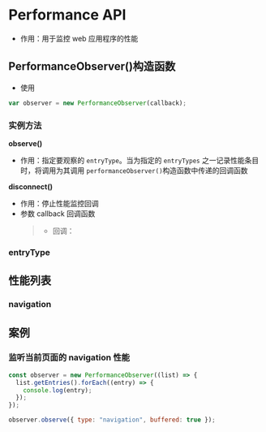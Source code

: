 # Performance API

- 作用：用于监控 web 应用程序的性能

## PerformanceObserver()构造函数

- 使用

```js
var observer = new PerformanceObserver(callback);
```

### 实例方法

**observe()**

- 作用：指定要观察的 `entryType`。当为指定的 `entryTypes` 之一记录性能条目时，将调用为其调用 `performanceObserver()`构造函数中传递的回调函数

**disconnect()**

- 作用：停止性能监控回调
- 参数
  callback 回调函数
  > - 回调：

### entryType

## 性能列表

### navigation

## 案例

### 监听当前页面的 navigation 性能

```js
const observer = new PerformanceObserver((list) => {
  list.getEntries().forEach((entry) => {
    console.log(entry);
  });
});

observer.observe({ type: "navigation", buffered: true });
```
